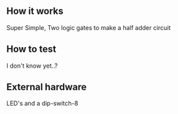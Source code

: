 <!---

This file is used to generate your project datasheet. Please fill in the information below and delete any unused
sections.

You can also include images in this folder and reference them in the markdown. Each image must be less than
512 kb in size, and the combined size of all images must be less than 1 MB.
-->

## How it works

Super Simple, Two logic gates to make a half adder circuit

## How to test

I don't know yet..?

## External hardware

LED's and a dip-switch-8

